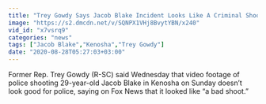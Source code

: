 ```yaml
---
title: "Trey Gowdy Says Jacob Blake Incident Looks Like A Criminal Shoot, Questions Whether Audio Exists"
image: "https://s2.dmcdn.net/v/SQNPX1VHj8BvytYBN/x240"
vid_id: "x7vsrq9"
categories: "news"
tags: ["Jacob Blake","Kenosha","Trey Gowdy"]
date: "2020-08-28T05:27:03+03:00"
---
```

Former Rep. Trey Gowdy (R-SC) said Wednesday that video footage of police shooting 29-year-old Jacob Blake in Kenosha on Sunday doesn’t look good for police, saying on Fox News that it looked like “a bad shoot.”
